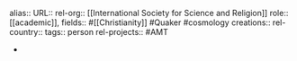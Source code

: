 alias::
URL::
rel-org:: [[International Society for Science and Religion]]
role:: [[academic]],
fields:: #[[Christianity]] #Quaker #cosmology
creations::
rel-country::
tags:: person
rel-projects:: #AMT



-
